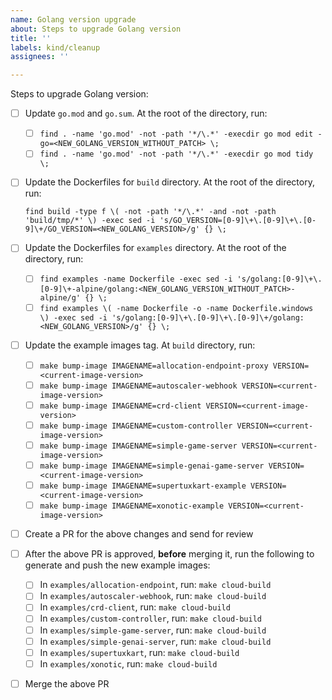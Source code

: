 ```yaml
---
name: Golang version upgrade
about: Steps to upgrade Golang version
title: ''
labels: kind/cleanup
assignees: ''

---
```



Steps to upgrade Golang version:
- [ ] Update `go.mod` and `go.sum`. At the root of the directory, run:
    - [ ] `find . -name 'go.mod' -not -path '*/\.*' -execdir go mod edit -go=<NEW_GOLANG_VERSION_WITHOUT_PATCH> \;`
    - [ ] `find . -name 'go.mod' -not -path '*/\.*' -execdir go mod tidy \;`

- [ ] Update the Dockerfiles for `build` directory. At the root of the directory, run: 
    
    `find build -type f \( -not -path '*/\.*' -and -not -path 'build/tmp/*' \) -exec sed -i 's/GO_VERSION=[0-9]\+\.[0-9]\+\.[0-9]\+/GO_VERSION=<NEW_GOLANG_VERSION>/g' {} \;`
    
- [ ] Update the Dockerfiles for `examples` directory. At the root of the directory, run:     
    - [ ] `find examples -name Dockerfile -exec sed -i 's/golang:[0-9]\+\.[0-9]\+-alpine/golang:<NEW_GOLANG_VERSION_WITHOUT_PATCH>-alpine/g' {} \;`
    - [ ] `find examples \( -name Dockerfile -o -name Dockerfile.windows \) -exec sed -i 's/golang:[0-9]\+\.[0-9]\+\.[0-9]\+/golang:<NEW_GOLANG_VERSION>/g' {} \;`
    
- [ ] Update the example images tag. At `build` directory, run:
    - [ ] `make bump-image IMAGENAME=allocation-endpoint-proxy VERSION=<current-image-version>`
    - [ ] `make bump-image IMAGENAME=autoscaler-webhook VERSION=<current-image-version>`
    - [ ] `make bump-image IMAGENAME=crd-client VERSION=<current-image-version>`
    - [ ] `make bump-image IMAGENAME=custom-controller VERSION=<current-image-version>`
    - [ ] `make bump-image IMAGENAME=simple-game-server VERSION=<current-image-version>`
    - [ ] `make bump-image IMAGENAME=simple-genai-game-server VERSION=<current-image-version>`
    - [ ] `make bump-image IMAGENAME=supertuxkart-example VERSION=<current-image-version>`
    - [ ] `make bump-image IMAGENAME=xonotic-example VERSION=<current-image-version>`

- [ ] Create a PR for the above changes and send for review

- [ ] After the above PR is approved, **before** merging it, run the following to generate and push the new example images:
    - [ ] In `examples/allocation-endpoint`, run: `make cloud-build`
    - [ ] In `examples/autoscaler-webhook`, run: `make cloud-build`
    - [ ] In `examples/crd-client`, run: `make cloud-build`
    - [ ] In `examples/custom-controller`, run: `make cloud-build`
    - [ ] In `examples/simple-game-server`, run: `make cloud-build`
    - [ ] In `examples/simple-genai-server`, run: `make cloud-build`
    - [ ] In `examples/supertuxkart`, run: `make cloud-build`
    - [ ] In `examples/xonotic`, run: `make cloud-build`

- [ ] Merge the above PR